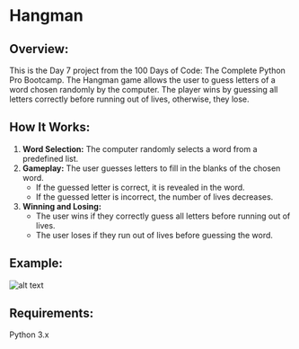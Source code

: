 



# **Hangman**

## **Overview:**

This is the Day 7 project from the 100 Days of Code: The Complete Python Pro Bootcamp. The Hangman game allows the user to guess letters of a word chosen randomly by the computer. The player wins by guessing all letters correctly before running out of lives, otherwise, they lose.

## **How It Works:**

1. **Word Selection:** The computer randomly selects a word from a predefined list.
2. **Gameplay:** The user guesses letters to fill in the blanks of the chosen word.
   - If the guessed letter is correct, it is revealed in the word.
   - If the guessed letter is incorrect, the number of lives decreases.
3. **Winning and Losing:** 
   - The user wins if they correctly guess all letters before running out of lives.
   - The user loses if they run out of lives before guessing the word.

## **Example:**

![alt text](https://github.com/Bosaif39/example-pics/blob/main/D_7.png?raw=true)

## **Requirements:**

Python 3.x
